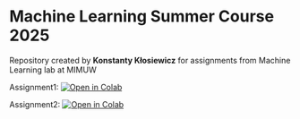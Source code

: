 # Machine Learning Summer Course 2025
Repository created by **Konstanty Kłosiewicz** for assignments from Machine Learning lab at MIMUW 

Assignment1: [![Open in Colab](https://colab.research.google.com/assets/colab-badge.svg)](https://colab.research.google.com/github/Kos261/ML25/blob/main/Lab1/Assignment1.ipynb)

Assignment2: [![Open in Colab](https://colab.research.google.com/assets/colab-badge.svg)](https://colab.research.google.com/github/Kos261/ML25/blob/main/Lab2/Assignment2.ipynb)